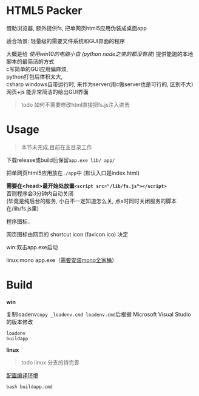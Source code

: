 # HTML5 Packer

借助浏览器, 额外提供fs, 把单网页html5应用伪装成桌面app

适合场景: 轻量级的需要文件系统和GUI界面的程序

大概是给 _使用win10的电脑小白 (python node之类的都没有装)_ 提供能跑的本地脚本的最简洁的方式  
c写简单的GUI应用偏麻烦,  
python打包后体积太大,  
csharp windows自带运行时, 来作为server(用c做server也是可行的, 区别不大)  
网页+js 能非常简洁的给出GUI界面



> todo 如何不需要修改html直接把fs.js注入进去

# Usage

> 本节未完成,目前在主目录工作

下载release或build后保留`app.exe lib/ app/`

把单网页html5应用放在`./app`中 (默认入口是index.html)

**需要在\<head\>最开始处放置`<script src="/lib/fs.js"></script>`**  
否则程序会3分钟内自动关闭  
(毕竟是纯后台的服务, 小白不一定知道怎么关, 点x时同时关闭服务的脚本在/lib/fs.js里)  

程序图标..

网页图标由网页的 shortcut icon (favicon.ico) 决定

win:双击app.exe启动 

linux:mono app.exe（[需要安装mono全家桶](linux_version.md)）



# Build

**win**

复制loadenv`copy _loadenv.cmd loadenv.cmd`后根据 Microsoft Visual Studio 的版本修改

```
loadenv
buildapp
```

**linux**

> todo linux 分支的待完善

[配置编译环境](linux_version.md)

```
bash buildapp.cmd
```

